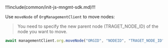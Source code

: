 !!!include(common/init-js-mngmt-sdk.md)!!!

Use `moveNode` of `OrgManagementClient` to move nodes:

> You need to specify the new parent node (TRAGET_NODE_ID) of the node you want to move.

```javascript
await managementClient.org.moveNode("ORGID", "NODEID", "TRAGET_NODE_ID")
```
